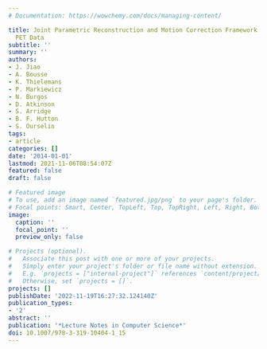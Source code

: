 ```yaml
---
# Documentation: https://wowchemy.com/docs/managing-content/

title: Joint Parametric Reconstruction and Motion Correction Framework for Dynamic
  PET Data
subtitle: ''
summary: ''
authors:
- J. Jiao
- A. Bousse
- K. Thielemans
- P. Markiewicz
- N. Burgos
- D. Atkinson
- S. Arridge
- B. F. Hutton
- S. Ourselin
tags:
- article
categories: []
date: '2014-01-01'
lastmod: 2021-11-06T08:54:07Z
featured: false
draft: false

# Featured image
# To use, add an image named `featured.jpg/png` to your page's folder.
# Focal points: Smart, Center, TopLeft, Top, TopRight, Left, Right, BottomLeft, Bottom, BottomRight.
image:
  caption: ''
  focal_point: ''
  preview_only: false

# Projects (optional).
#   Associate this post with one or more of your projects.
#   Simply enter your project's folder or file name without extension.
#   E.g. `projects = ["internal-project"]` references `content/project/deep-learning/index.md`.
#   Otherwise, set `projects = []`.
projects: []
publishDate: '2022-11-19T16:27:32.124140Z'
publication_types:
- '2'
abstract: ''
publication: '*Lecture Notes in Computer Science*'
doi: 10.1007/978-3-319-10404-1_15
---
```

